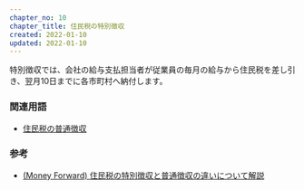 ```yaml
---
chapter_no: 10
chapter_title: 住民税の特別徴収
created: 2022-01-10
updated: 2022-01-10
---
```

特別徴収では、会社の給与支払担当者が従業員の毎月の給与から住民税を差し引き、翌月10日までに各市町村へ納付します。

### 関連用語
- [住民税の普通徴収](#住民税の普通徴収)

### 参考
- [(Money Forward) 住民税の特別徴収と普通徴収の違いについて解説](https://biz.moneyforward.com/payroll/basic/3107/)